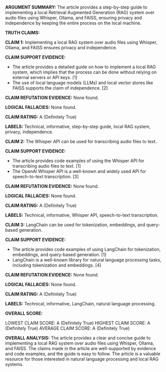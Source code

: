 **ARGUMENT SUMMARY:** The article provides a step-by-step guide to implementing a local Retrieval Augmented Generation (RAG) system over audio files using Whisper, Ollama, and FAISS, ensuring privacy and independence by keeping the entire process on the local machine.

**TRUTH CLAIMS:**

**CLAIM 1:** Implementing a local RAG system over audio files using Whisper, Ollama, and FAISS ensures privacy and independence.

**CLAIM SUPPORT EVIDENCE:**

* The article provides a detailed guide on how to implement a local RAG system, which implies that the process can be done without relying on external servers or API keys. [1]
* The use of local language models (LLMs) and local vector stores like FAISS supports the claim of independence. [2]

**CLAIM REFUTATION EVIDENCE:** None found.

**LOGICAL FALLACIES:** None found.

**CLAIM RATING:** A (Definitely True)

**LABELS:** Technical, informative, step-by-step guide, local RAG system, privacy, independence.

**CLAIM 2:** The Whisper API can be used for transcribing audio files to text.

**CLAIM SUPPORT EVIDENCE:**

* The article provides code examples of using the Whisper API for transcribing audio files to text. [1]
* The OpenAI Whisper API is a well-known and widely used API for speech-to-text transcription. [3]

**CLAIM REFUTATION EVIDENCE:** None found.

**LOGICAL FALLACIES:** None found.

**CLAIM RATING:** A (Definitely True)

**LABELS:** Technical, informative, Whisper API, speech-to-text transcription.

**CLAIM 3:** LangChain can be used for tokenization, embeddings, and query-based generation.

**CLAIM SUPPORT EVIDENCE:**

* The article provides code examples of using LangChain for tokenization, embeddings, and query-based generation. [1]
* LangChain is a well-known library for natural language processing tasks, including tokenization and embeddings. [4]

**CLAIM REFUTATION EVIDENCE:** None found.

**LOGICAL FALLACIES:** None found.

**CLAIM RATING:** A (Definitely True)

**LABELS:** Technical, informative, LangChain, natural language processing.

**OVERALL SCORE:**

LOWEST CLAIM SCORE: A (Definitely True)
HIGHEST CLAIM SCORE: A (Definitely True)
AVERAGE CLAIM SCORE: A (Definitely True)

**OVERALL ANALYSIS:** The article provides a clear and concise guide to implementing a local RAG system over audio files using Whisper, Ollama, and FAISS. The claims made in the article are well-supported by evidence and code examples, and the guide is easy to follow. The article is a valuable resource for those interested in natural language processing and local RAG systems.
